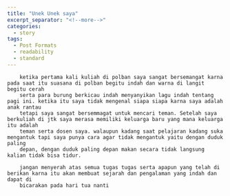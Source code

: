 ```yaml
---
title: "Unek Unek saya"
excerpt_separator: "<!--more-->"
categories:
  - story 
tags:
  - Post Formats
  - readability
  - standard
---
```


 		ketika pertama kali kuliah di polban saya sangat bersemangat karna pada saat itu suasana di polban begitu indah dan warna di langit begitu cerah 
 		serta para burung berkicau indah menyanyikan lagu indah tentang pagi ini. ketika itu saya tidak mengenal siapa siapa karna saya adalah anak rantau
 		tetapi saya sangat bersemmagat untuk mencari teman. Setelah saya berkuliah di jtk saya merasa memiliki keluarga baru yang mana keluarga itu adalah
 		teman serta dosen saya. walaupun kadang saat pelajaran kadang suka mengantuk tapi saya punya cara agar tidak mengantuk yaitu dengan duduk paling
 		depan, dengan duduk paling depan makan secara tidak langsung kalian tidak bisa tidur.

 		jangan menyerah atas semua tugas tugas serta apapun yang telah di berikan karna itu akan membuat sejarah dan pengalaman yang indah dan dapat di
 		bicarakan pada hari tua nanti

 		